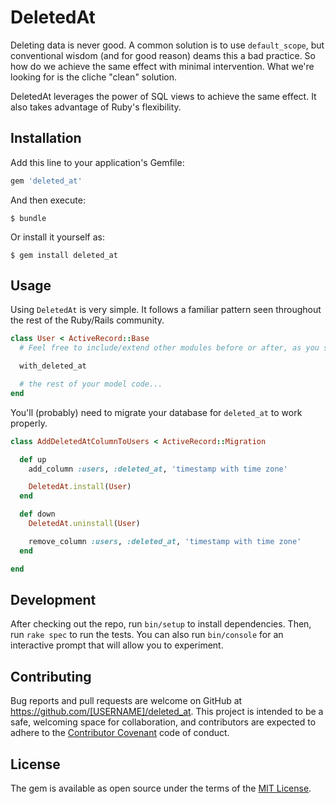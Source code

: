 # DeletedAt

Deleting data is never good. A common solution is to use `default_scope`, but conventional wisdom (and for good reason) deams this a bad practice. So how do we achieve the same effect with minimal intervention. What we're looking for is the cliche "clean" solution.

DeletedAt leverages the power of SQL views to achieve the same effect. It also takes advantage of Ruby's flexibility.

## Installation

Add this line to your application's Gemfile:

```ruby
gem 'deleted_at'
```

And then execute:

    $ bundle

Or install it yourself as:

    $ gem install deleted_at

## Usage

Using `DeletedAt` is very simple. It follows a familiar pattern seen throughout the rest of the Ruby/Rails community.

```ruby
class User < ActiveRecord::Base
  # Feel free to include/extend other modules before or after, as you see fit...

  with_deleted_at

  # the rest of your model code...
end
```

You'll (probably) need to migrate your database for `deleted_at` to work properly.

```ruby
class AddDeletedAtColumnToUsers < ActiveRecord::Migration

  def up
    add_column :users, :deleted_at, 'timestamp with time zone'

    DeletedAt.install(User)
  end

  def down
    DeletedAt.uninstall(User)

    remove_column :users, :deleted_at, 'timestamp with time zone'
  end

end
```

## Development

After checking out the repo, run `bin/setup` to install dependencies. Then, run `rake spec` to run the tests. You can also run `bin/console` for an interactive prompt that will allow you to experiment.

## Contributing

Bug reports and pull requests are welcome on GitHub at https://github.com/[USERNAME]/deleted_at. This project is intended to be a safe, welcoming space for collaboration, and contributors are expected to adhere to the [Contributor Covenant](http://contributor-covenant.org) code of conduct.

## License

The gem is available as open source under the terms of the [MIT License](http://opensource.org/licenses/MIT).
